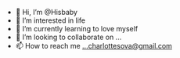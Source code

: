 - 👋 Hi, I’m @Hisbaby
- 👀 I’m interested in life
- 🌱 I’m currently learning to love myself
- 💞️ I’m looking to collaborate on ...
- 📫 How to reach me ...charlottesova@gmail.com

<!---
Hisbaby/Hisbaby is a ✨ special ✨ repository because its `README.md` (this file) appears on your GitHub profile.
You can click the Preview link to take a look at your changes.
--->
